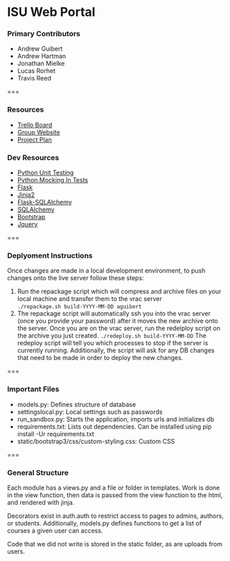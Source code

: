 ISU Web Portal
===
### Primary Contributors
* Andrew Guibert
* Andrew Hartman
* Jonathan Mielke
* Lucas Rorhet
* Travis Reed 

===
### Resources
* [Trello Board](https://trello.com/b/kPAKvBao/senior-design)
* [Group Website](http://may1518.ece.iastate.edu/)
* [Project Plan](https://drive.google.com/a/iastate.edu/file/d/0B6mbCLySBSQxOUxYQ196eUY5cXc/view?usp=sharing)

### Dev Resources
* [Python Unit Testing](https://docs.python.org/2/library/unittest.html)
* [Python Mocking In Tests](https://docs.python.org/3/library/unittest.mock.html)
* [Flask](http://flask.pocoo.org/)
* [Jinja2](http://jinja.pocoo.org/docs/dev/)
* [Flask-SQLAlchemy](https://pythonhosted.org/Flask-SQLAlchemy/)
* [SQLAlchemy](http://www.sqlalchemy.org/)
* [Bootstrap](http://getbootstrap.com/getting-started/)
* [Jquery](http://api.jquery.com/)

===
### Deplyoment Instructions
Once changes are made in a local development environment, to push changes onto the live server follow these steps:
01.  Run the repackage script which will compress and archive files on your local machine and transfer them to the vrac server<br>
`./repackage.sh build-YYYY-MM-DD aguibert`
02.  The repackage script will automatically ssh you into the vrac server (once you provide your password) after it moves the new archive onto the server.  Once you are on the vrac server, run the redelploy script on the archive you just created.
`./redeploy.sh build-YYYY-MM-DD`
The redeploy script will tell you which processes to stop if the server is currently running.  Additionally, the script will ask for any DB changes that need to be made in order to deploy the new changes.

===
### Important Files
* models.py: Defines structure of database
* settingslocal.py: Local settings such as passwords
* run_sandbox.py: Starts the application, imports urls and initializes db
* requirements.txt: Lists out dependencies. Can be installed using pip install -Ur requirements.txt
* static/bootstrap3/css/custom-styling.css: Custom CSS

===
### General Structure
Each module has a views.py and a file or folder in templates. Work is done in the view function, then data is passed from the view function to the html, and rendered with jinja.

Decorators exist in auth.auth to restrict access to pages to admins, authors, or students. Additionally, models.py defines functions to get a list of courses a given user can access.

Code that we did not write is stored in the static folder, as are uploads from users.
